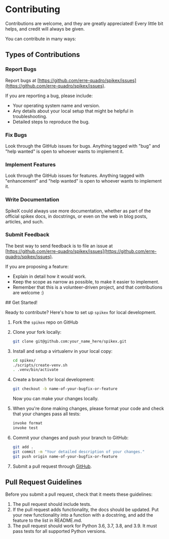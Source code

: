 # Contributing

Contributions are welcome, and they are greatly appreciated! Every little bit
helps, and credit will always be given.

You can contribute in many ways:

## Types of Contributions

### Report Bugs

Report bugs at [https://github.com/erre-quadro/spikex/issues](https://github.com/erre-quadro/spikex/issues).

If you are reporting a bug, please include:

* Your operating system name and version.
* Any details about your local setup that might be helpful in troubleshooting.
* Detailed steps to reproduce the bug.

### Fix Bugs


Look through the GitHub issues for bugs. Anything tagged with "bug" and "help
wanted" is open to whoever wants to implement it.

### Implement Features

Look through the GitHub issues for features. Anything tagged with "enhancement"
and "help wanted" is open to whoever wants to implement it.

### Write Documentation

SpikeX could always use more documentation, whether as part of the
official spikex docs, in docstrings, or even on the web in blog posts,
articles, and such.

### Submit Feedback

The best way to send feedback is to file an issue at [https://github.com/erre-quadro/spikex/issues](https://github.com/erre-quadro/spikex/issues).

If you are proposing a feature:

* Explain in detail how it would work.
* Keep the scope as narrow as possible, to make it easier to implement.
* Remember that this is a volunteer-driven project, and that contributions
  are welcome :)

## Get Started!

Ready to contribute? Here's how to set up `spikex` for local development.

1. Fork the `spikex` repo on GitHub
2. Clone your fork locally:
    ```bash
    git clone git@github.com:your_name_here/spikex.git
    ```

3. Install and setup a virtualenv in your local copy:
    ```bash
    cd spikex/
    ./scripts/create-venv.sh
    . .venv/bin/activate
    ```

4. Create a branch for local development:
    ```bash
    git checkout -b name-of-your-bugfix-or-feature
    ```

   Now you can make your changes locally.

5. When you're done making changes, please format your code and check that your changes pass all
   tests:
   ```bash
   invoke format
   invoke test
   ```

6. Commit your changes and push your branch to GitHub:
    ```bash
    git add .
    git commit -m "Your detailed description of your changes."
    git push origin name-of-your-bugfix-or-feature
    ```

7. Submit a pull request through [GitHub](https://github.com/erre-quadro/spikex/pulls).

## Pull Request Guidelines

Before you submit a pull request, check that it meets these guidelines:

1. The pull request should include tests.
2. If the pull request adds functionality, the docs should be updated. Put
   your new functionality into a function with a docstring, and add the
   feature to the list in README.md.
3. The pull request should work for Python 3.6, 3.7, 3.8, and 3.9. It must pass tests for all supported Python versions.
